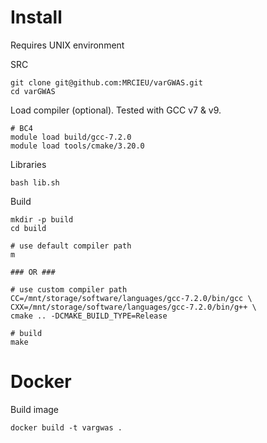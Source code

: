 # Install

Requires UNIX environment

SRC

```shell
git clone git@github.com:MRCIEU/varGWAS.git
cd varGWAS
```

Load compiler (optional). Tested with GCC v7 & v9.

```shell
# BC4
module load build/gcc-7.2.0
module load tools/cmake/3.20.0
```

Libraries

```shell
bash lib.sh
```

Build

```shell
mkdir -p build
cd build

# use default compiler path
m

### OR ###

# use custom compiler path
CC=/mnt/storage/software/languages/gcc-7.2.0/bin/gcc \
CXX=/mnt/storage/software/languages/gcc-7.2.0/bin/g++ \
cmake .. -DCMAKE_BUILD_TYPE=Release

# build
make
```

# Docker

Build image

```shell
docker build -t vargwas .
```
